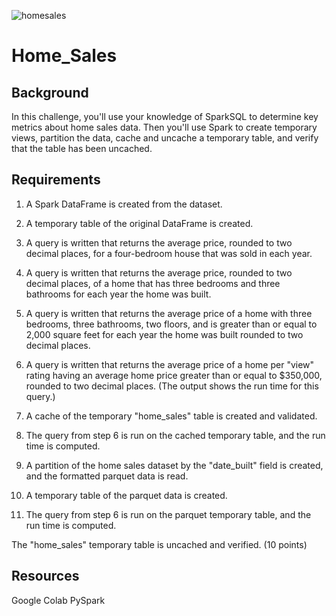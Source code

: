 
![homesales](https://github.com/user-attachments/assets/26ca17d3-0fa4-4229-b42c-ae9886a88316)

# Home_Sales
## Background 
In this challenge, you'll use your knowledge of SparkSQL to determine key metrics about home sales data. Then you'll use Spark to create temporary views, partition the data, cache and uncache a temporary table, and verify that the table has been uncached.

## Requirements
1. A Spark DataFrame is created from the dataset. 

2. A temporary table of the original DataFrame is created. 

3. A query is written that returns the average price, rounded to two decimal places, for a four-bedroom house that was sold in each year. 

4. A query is written that returns the average price, rounded to two decimal places, of a home that has three bedrooms and three bathrooms for each year the home was built.

5. A query is written that returns the average price of a home with three bedrooms, three bathrooms, two floors, and is greater than or equal to 2,000 square feet for each year the home was built rounded to two decimal places. 

6. A query is written that returns the average price of a home per "view" rating having an average home price greater than or equal to $350,000, rounded to two decimal places. (The output shows the run time for this query.) 

7. A cache of the temporary "home_sales" table is created and validated. 

8. The query from step 6 is run on the cached temporary table, and the run time is computed. 

9. A partition of the home sales dataset by the "date_built" field is created, and the formatted parquet data is read. 

10. A temporary table of the parquet data is created. 

11. The query from step 6 is run on the parquet temporary table, and the run time is computed. 

The "home_sales" temporary table is uncached and verified. (10 points)

## Resources
Google Colab
PySpark
